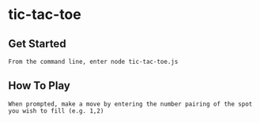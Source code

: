# tic-tac-toe

## Get Started
```
From the command line, enter node tic-tac-toe.js
```

## How To Play
```
When prompted, make a move by entering the number pairing of the spot you wish to fill (e.g. 1,2)
```
